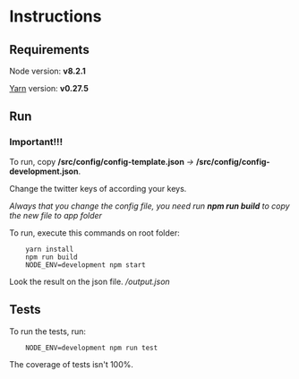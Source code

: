 # Instructions

## Requirements
Node version: **v8.2.1**

[Yarn](https://yarnpkg.com/en/docs/install) version: **v0.27.5**

## Run
### Important!!!
To run, copy **/src/config/config-template.json** *->* **/src/config/config-development.json**.

Change the twitter keys of according your keys.

*Always that you change the config file, you need run **npm run build** to copy the new file to app folder*

To run, execute this commands on root folder:
```
    yarn install
    npm run build
    NODE_ENV=development npm start
```

Look the result on the json file. */output.json*

## Tests
To run the tests, run:
```
    NODE_ENV=development npm run test
```

The coverage of tests isn't 100%.